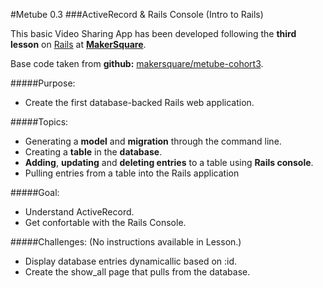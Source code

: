#Metube 0.3
###ActiveRecord & Rails Console (Intro to Rails)


This basic Video Sharing App has been developed following the **third lesson** on [Rails](http://rubyonrails.org/) at [**MakerSquare**](http://www.makersquare.com/).

Base code taken from **github:** [makersquare/metube-cohort3](https://github.com/makersquare/metube-cohort3/tree/c-start).

#####Purpose:
- Create the first database-backed Rails web application.

#####Topics:
- Generating a **model** and **migration** through the command line.
- Creating a **table** in the **database**.
- **Adding**, **updating** and **deleting entries** to a table using **Rails console**.
- Pulling entries from a table into the Rails application

#####Goal:
- Understand ActiveRecord.
- Get confortable with the Rails Console.

#####Challenges:
(No instructions available in Lesson.)

- Display database entries dynamicallic based on :id.
- Create the show_all page that pulls from the database.